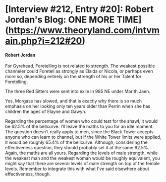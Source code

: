 # [Interview #212, Entry #20]: Robert Jordan's Blog: ONE MORE TIME](https://www.theoryland.com/intvmain.php?i=212#20)

#### Robert Jordan

For Gyrehead, Foretelling is not related to strength. The weakest possible channeler could Foretell as strongly as Elaida or Nicola, or perhaps even more so, depending entirely on the strength of his or her Talent for Foretelling.

The three Red Sitters were sent into exile in 985 NE under Marith Jaen.

Yes, Morgase has slowed, and that is exactly why there is so much emphasis on her looking only ten years older than Perrin when she has children the ages of Elayne and Gawyn.

Regarding the percentage of women who could test for the shawl, it would be 62.5% of the bellcurve. I'll leave the maths to you for an idle moment. The question doesn't really apply to men, since the Black Tower accepts anyone who can learn to channel, but if the White Tower limits were applied, it would be roughly 65.4% of the bellcurve. Although, considering the effectiveness question, they should probably set it at the same 62.5%. Again, the maths are all yours. Regarding the levels of male strength, while the weakest man and the weakest woman would be roughly equivalent, you might say that there are several levels of male strength on top of the female levels. Remember to integrate this with what I've said elsewhere about effectiveness, though.

